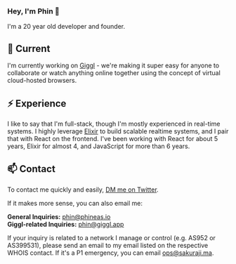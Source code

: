 ### Hey, I'm Phin 👋

I'm a 20 year old developer and founder.

## 🔭 Current

I'm currently working on [Giggl](https://giggl.app) - we're making it super easy for anyone to collaborate or watch anything online together using the concept of virtual cloud-hosted browsers.

## ⚡️ Experience

I like to say that I'm full-stack, though I'm mostly experienced in real-time systems. I highly leverage [Elixir](https://elixir-lang.org) to build scalable realtime systems, and I pair that with React on the frontend. I've been working with React for about 5 years, Elixir for almost 4, and JavaScript for more than 6 years.

## 📫 Contact

To contact me quickly and easily, [DM me on Twitter](https://twitter.com/phineyes).

If it makes more sense, you can also email me:

**General Inquiries:** phin@phineas.io  
**Giggl-related Inquiries:** phin@giggl.app

If your inquiry is related to a network I manage or control (e.g. AS952 or AS399531), please send an email to my email listed on the respective WHOIS contact. If it's a P1 emergency, you can email ops@sakuraji.ma.
